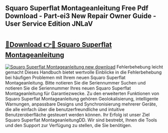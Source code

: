 ## Squaro Superflat Montageanleitung Free Pdf Download - Part-ei3 New Repair Owner Guide - User Service Edition JNLaV

# <h2><a href="http://df7l1gi.blite.top/?on=Squaro+Superflat+Montageanleitung">🔗Download 👉🔴 Squaro Superflat Montageanleitung</a></h2>

[![Squaro Superflat Montageanleitung new download](https://i.imgur.com/lujVjoI.png)](http://df7l1gi.blite.top/?on=Squaro+Superflat+Montageanleitung)
Fehlerbehebung leicht gemacht Dieses Handbuch bietet wertvolle Einblicke in die Fehlerbehebung bei häufigen Problemen mit Ihrem neuen Squaro Superflat Montageanleitung. Bitte notieren Sie die Seriennummer Suchen und notieren Sie die Seriennummer Ihres neuen Squaro Superflat Montageanleitung für Garantiezwecke. Zu den erweiterten Funktionen von Squaro Superflat Montageanleitung gehören Geolokalisierung, intelligente Warnungen, anpassbare Designs und Synchronisierung mehrerer Geräte, die alle einfach über die benutzerfreundliche und intuitive Benutzeroberfläche gesteuert werden können. Ihr Erfolg ist unser Ziel Squaro Superflat MontageanleitungDD. Wir sind bestrebt, Ihnen die Tools und den Support zur Verfügung zu stellen, die Sie benötigen.

